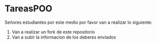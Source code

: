 # TareasPOO
Señores estudiantes por este medio por favor van a realizar lo siguiente:
1. Van a realizar un fork de este repositorio
2. Van a subir la informacion de los deberes enviados

